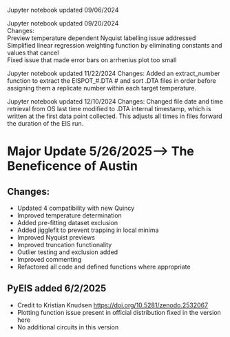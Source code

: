 Jupyter notebook updated 09/06/2024

Jupyter notebook updated 09/20/2024  
Changes:  
Preview temperature dependent Nyquist labelling issue addressed  
Simplified linear regression weighting function by eliminating constants and values that cancel  
Fixed issue that made error bars on arrhenius plot too small  

Jupyter notebook updated 11/22/2024
Changes:
Added an extract_number function to extract the EISPOT_#.DTA # and sort .DTA files in order before assigning them a replicate number within each target temperature.

Jupyter notebook updated 12/10/2024
Changes:
Changed file date and time retrieval from OS last time modified to .DTA internal timestamp, which is written at the first data point collected. This adjusts all times in files forward the duration of the EIS run.

# Major Update 5/26/2025--> The Beneficence of Austin
## Changes:
- Updated 4 compatibility with new Quincy
- Improved temperature determination
- Added pre-fitting dataset exclusion
- Added jigglefit to prevent trapping in local minima
- Improved Nyquist previews
- Improved truncation functionality
- Outlier testing and exclusion added
- Improved commenting
- Refactored all code and defined functions where appropriate

## PyEIS added 6/2/2025
- Credit to Kristian Knudsen https://doi.org/10.5281/zenodo.2532067
- Plotting function issue present in official distribution fixed in the version here
- No additional circuits in this version
